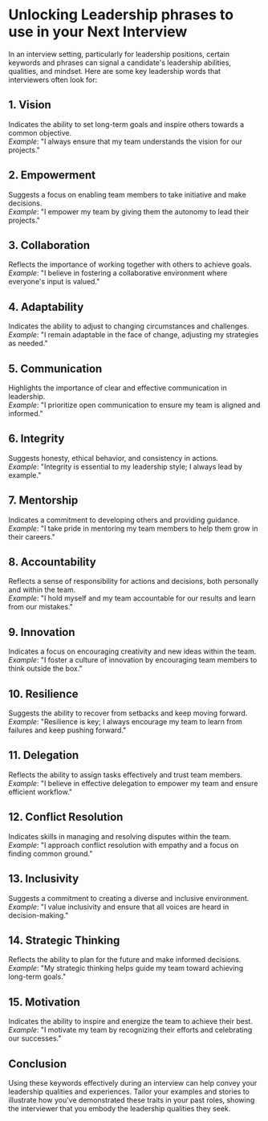 # Unlocking Leadership phrases to use in your Next Interview

In an interview setting, particularly for leadership positions, certain keywords and phrases can signal a candidate's leadership abilities, qualities, and mindset. Here are some key leadership words that interviewers often look for:

## 1. Vision
Indicates the ability to set long-term goals and inspire others towards a common objective.  
*Example*: "I always ensure that my team understands the vision for our projects."

## 2. Empowerment
Suggests a focus on enabling team members to take initiative and make decisions.  
*Example*: "I empower my team by giving them the autonomy to lead their projects."

## 3. Collaboration
Reflects the importance of working together with others to achieve goals.  
*Example*: "I believe in fostering a collaborative environment where everyone's input is valued."

## 4. Adaptability
Indicates the ability to adjust to changing circumstances and challenges.  
*Example*: "I remain adaptable in the face of change, adjusting my strategies as needed."

## 5. Communication
Highlights the importance of clear and effective communication in leadership.  
*Example*: "I prioritize open communication to ensure my team is aligned and informed."

## 6. Integrity
Suggests honesty, ethical behavior, and consistency in actions.  
*Example*: "Integrity is essential to my leadership style; I always lead by example."

## 7. Mentorship
Indicates a commitment to developing others and providing guidance.  
*Example*: "I take pride in mentoring my team members to help them grow in their careers."

## 8. Accountability
Reflects a sense of responsibility for actions and decisions, both personally and within the team.  
*Example*: "I hold myself and my team accountable for our results and learn from our mistakes."

## 9. Innovation
Indicates a focus on encouraging creativity and new ideas within the team.  
*Example*: "I foster a culture of innovation by encouraging team members to think outside the box."

## 10. Resilience
Suggests the ability to recover from setbacks and keep moving forward.  
*Example*: "Resilience is key; I always encourage my team to learn from failures and keep pushing forward."

## 11. Delegation
Reflects the ability to assign tasks effectively and trust team members.  
*Example*: "I believe in effective delegation to empower my team and ensure efficient workflow."

## 12. Conflict Resolution
Indicates skills in managing and resolving disputes within the team.  
*Example*: "I approach conflict resolution with empathy and a focus on finding common ground."

## 13. Inclusivity
Suggests a commitment to creating a diverse and inclusive environment.  
*Example*: "I value inclusivity and ensure that all voices are heard in decision-making."

## 14. Strategic Thinking
Reflects the ability to plan for the future and make informed decisions.  
*Example*: "My strategic thinking helps guide my team toward achieving long-term goals."

## 15. Motivation
Indicates the ability to inspire and energize the team to achieve their best.  
*Example*: "I motivate my team by recognizing their efforts and celebrating our successes."

## Conclusion
Using these keywords effectively during an interview can help convey your leadership qualities and experiences. Tailor your examples and stories to illustrate how you've demonstrated these traits in your past roles, showing the interviewer that you embody the leadership qualities they seek.
